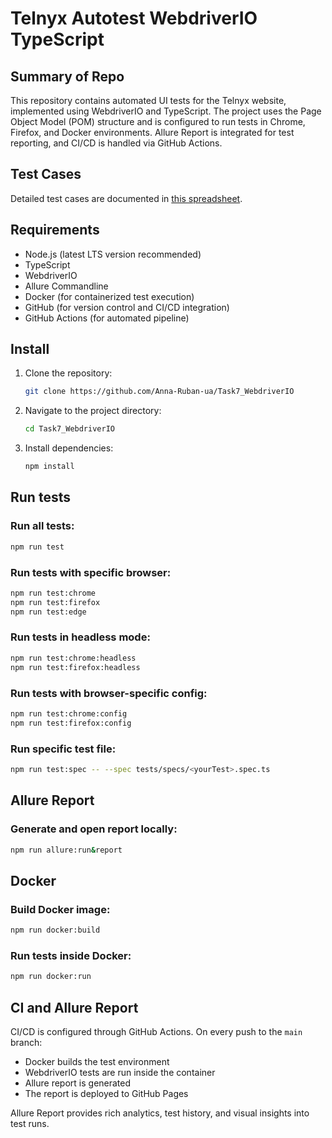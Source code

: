 # Telnyx Autotest WebdriverIO TypeScript

## Summary of Repo

This repository contains automated UI tests for the Telnyx website, implemented using WebdriverIO and TypeScript. The project uses the Page Object Model (POM) structure and is configured to run tests in Chrome, Firefox, and Docker environments. Allure Report is integrated for test reporting, and CI/CD is handled via GitHub Actions.

## Test Cases

Detailed test cases are documented in [this spreadsheet](https://docs.google.com/spreadsheets/d/1kseA19mz9KTTrFpkDTaiH6Goj3PPxELe0FnmTtAIUak/edit?gid=1842555063#gid=1842555063).

## Requirements

- Node.js (latest LTS version recommended)
- TypeScript
- WebdriverIO
- Allure Commandline
- Docker (for containerized test execution)
- GitHub (for version control and CI/CD integration)
- GitHub Actions (for automated pipeline)

## Install

1. Clone the repository:
   ```sh
   git clone https://github.com/Anna-Ruban-ua/Task7_WebdriverIO
   ```
2. Navigate to the project directory:
   ```sh
   cd Task7_WebdriverIO
   ```
3. Install dependencies:
   ```sh
   npm install
   ```

## Run tests

### Run all tests:
```sh
npm run test
```

### Run tests with specific browser:
```sh
npm run test:chrome
npm run test:firefox
npm run test:edge
```

### Run tests in headless mode:
```sh
npm run test:chrome:headless
npm run test:firefox:headless
```

### Run tests with browser-specific config:
```sh
npm run test:chrome:config
npm run test:firefox:config
```

### Run specific test file:
```sh
npm run test:spec -- --spec tests/specs/<yourTest>.spec.ts
```

## Allure Report

### Generate and open report locally:
```sh
npm run allure:run&report
```

## Docker

### Build Docker image:
```sh
npm run docker:build
```

### Run tests inside Docker:
```sh
npm run docker:run
```

## CI and Allure Report

CI/CD is configured through GitHub Actions. On every push to the `main` branch:
- Docker builds the test environment
- WebdriverIO tests are run inside the container
- Allure report is generated
- The report is deployed to GitHub Pages

Allure Report provides rich analytics, test history, and visual insights into test runs.


